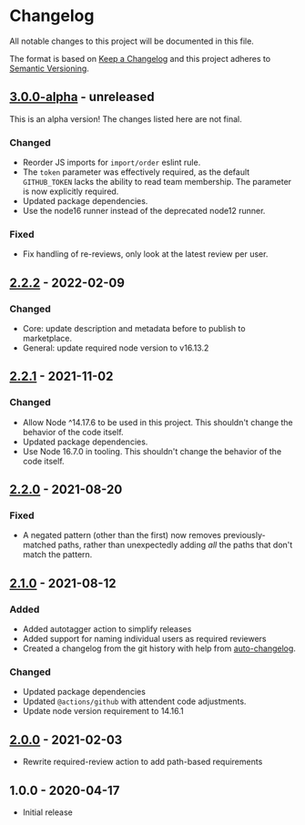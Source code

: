 # Changelog

All notable changes to this project will be documented in this file.

The format is based on [Keep a Changelog](https://keepachangelog.com/en/1.0.0/)
and this project adheres to [Semantic Versioning](https://semver.org/spec/v2.0.0.html).

## [3.0.0-alpha] - unreleased

This is an alpha version! The changes listed here are not final.

### Changed
- Reorder JS imports for `import/order` eslint rule.
- The `token` parameter was effectively required, as the default `GITHUB_TOKEN` lacks the ability to read team membership. The parameter is now explicitly required.
- Updated package dependencies.
- Use the node16 runner instead of the deprecated node12 runner.

### Fixed
- Fix handling of re-reviews, only look at the latest review per user.

## [2.2.2] - 2022-02-09
### Changed
- Core: update description and metadata before to publish to marketplace.
- General: update required node version to v16.13.2

## [2.2.1] - 2021-11-02
### Changed
- Allow Node ^14.17.6 to be used in this project. This shouldn't change the behavior of the code itself.
- Updated package dependencies.
- Use Node 16.7.0 in tooling. This shouldn't change the behavior of the code itself.

## [2.2.0] - 2021-08-20
### Fixed
- A negated pattern (other than the first) now removes previously-matched paths, rather than unexpectedly adding _all_ the paths that don't match the pattern.

## [2.1.0] - 2021-08-12
### Added
- Added autotagger action to simplify releases
- Added support for naming individual users as required reviewers
- Created a changelog from the git history with help from [auto-changelog](https://www.npmjs.com/package/auto-changelog).

### Changed
- Updated package dependencies
- Updated `@actions/github` with attendent code adjustments.
- Update node version requirement to 14.16.1

## [2.0.0] - 2021-02-03

- Rewrite required-review action to add path-based requirements

## 1.0.0 - 2020-04-17

- Initial release

[3.0.0-alpha]: https://github.com/Automattic/action-required-review/compare/v2.2.2...v3.0.0-alpha
[2.2.2]: https://github.com/Automattic/action-required-review/compare/v2.2.1...v2.2.2
[2.2.1]: https://github.com/Automattic/action-required-review/compare/v2.2.0...v2.2.1
[2.2.0]: https://github.com/Automattic/action-required-review/compare/v2.1.0...v2.2.0
[2.1.0]: https://github.com/Automattic/action-required-review/compare/v2.0.0...v2.1.0
[2.0.0]: https://github.com/Automattic/action-required-review/compare/v1...v2.0.0
